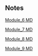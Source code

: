 ## Notes

[Module_6 MD](https://github.com/TonyDN98/web_camp/blob/main/M6_CSSBasics/README.md)

[Module_7 MD](https://github.com/TonyDN98/web_camp/blob/main/M7_CssSelectors/README.md)

[Module_8 MD](https://github.com/TonyDN98/web_camp/blob/main/M8_CssBoxModel/README.md)

[Module_9 MD](https://github.com/TonyDN98/web_camp/blob/main/M9_OTHERUsefulCSS/README.md)









